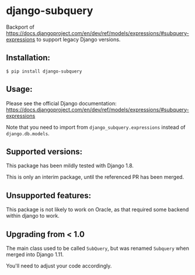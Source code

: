 # django-subquery

Backport of https://docs.djangoproject.com/en/dev/ref/models/expressions/#subquery-expressions to support legacy Django versions.

## Installation:

    $ pip install django-subquery

## Usage:

Please see the official Django documentation: https://docs.djangoproject.com/en/dev/ref/models/expressions/#subquery-expressions

Note that you need to import from ``django_subquery.expressions`` instead of ``django.db.models``.

## Supported versions:

This package has been mildly tested with Django 1.8.

This is only an interim package, until the referenced PR has been merged.

## Unsupported features:

This package is not likely to work on Oracle, as that required some backend within django to work.

## Upgrading from < 1.0

The main class used to be called ``SubQuery``, but was renamed ``Subquery`` when merged into Django 1.11.

You'll need to adjust your code accordingly.